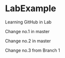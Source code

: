# LabExample
Learning GitHub in Lab

Change no.1 in master

Change no.2 in master

Change no.3 from Branch 1
